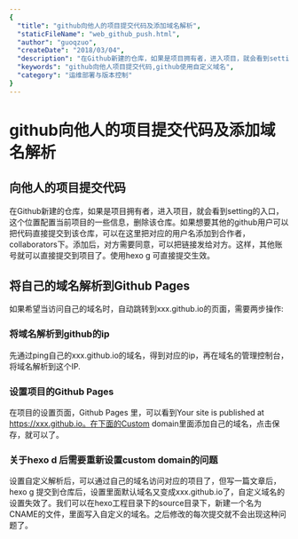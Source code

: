 ```yaml
---
{
  "title": "github向他人的项目提交代码及添加域名解析",
  "staticFileName": "web_github_push.html",
  "author": "guoqzuo",
  "createDate": "2018/03/04",
  "description": "在Github新建的仓库，如果是项目拥有者，进入项目，就会看到setting的入口，这个位置配置当前项目的一些信息，删除该仓库。如果想要其他的github用户可以把代码直接提交到该仓库，可以在这里把对应的用户名添加到合作者，collaborators下。添加后，对方需要同意，可以把链接发给对方。这样，其他账号就可以直接提交到项目了。使用hexo g 可直接提交生效。",
  "keywords": "github向他人项目提交代码,github使用自定义域名",
  "category": "运维部署与版本控制"
}
---
```


# github向他人的项目提交代码及添加域名解析

## 向他人的项目提交代码
在Github新建的仓库，如果是项目拥有者，进入项目，就会看到setting的入口，这个位置配置当前项目的一些信息，删除该仓库。如果想要其他的github用户可以把代码直接提交到该仓库，可以在这里把对应的用户名添加到合作者，collaborators下。添加后，对方需要同意，可以把链接发给对方。这样，其他账号就可以直接提交到项目了。使用hexo g 可直接提交生效。

## 将自己的域名解析到Github Pages
如果希望当访问自己的域名时，自动跳转到xxx.github.io的页面，需要两步操作:

### 将域名解析到github的ip
先通过ping自己的xxx.github.io的域名，得到对应的ip，再在域名的管理控制台，将域名解析到这个IP.
### 设置项目的Github Pages
在项目的设置页面，Github Pages 里，可以看到Your site is published at https://xxx.github.io。在下面的Custom domain里面添加自己的域名，点击保存，就可以了。

### 关于hexo d 后需要重新设置custom domain的问题
设置自定义解析后，可以通过自己的域名访问对应的项目了，但写一篇文章后，hexo g 提交到仓库后，设置里面默认域名又变成xxx.github.io了，自定义域名的设置失效了。我们可以在hexo工程目录下的source目录下，新建一个名为CNAME的文件，里面写入自定义的域名。之后修改的每次提交就不会出现这种问题了。


